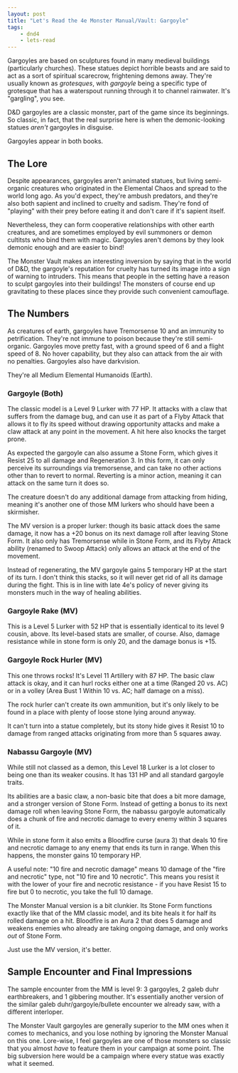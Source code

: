 ```yaml
---
layout: post
title: "Let's Read the 4e Monster Manual/Vault: Gargoyle"
tags:
    - dnd4
    - lets-read
---
```


Gargoyles are based on sculptures found in many medieval buildings (particularly
churches). These statues depict horrible beasts and are said to act as a sort of
spiritual scarecrow, frightening demons away. They're usually known as
_grotesques_, with _gargoyle_ being a specific type of grotesque that has a
waterspout running through it to channel rainwater. It's "gargling", you see.

D&D gargoyles are a classic monster, part of the game since its beginnings. So
classic, in fact, that the real surprise here is when the demonic-looking
statues _aren't_ gargoyles in disguise.

Gargoyles appear in both books.

## The Lore

Despite appearances, gargoyles aren't animated statues, but living semi-organic
creatures who originated in the Elemental Chaos and spread to the world long
ago. As you'd expect, they're ambush predators, and they're also both sapient
and inclined to cruelty and sadism. They're fond of "playing" with their prey
before eating it and don't care if it's sapient itself.

Nevertheless, they can form cooperative relationships with other earth
creatures, and are sometimes employed by evil summoners or demon cultitsts who
bind them with magic. Gargoyles aren't demons by they look demonic enough and
are easier to bind!

The Monster Vault makes an interesting inversion by saying that in the world of
D&D, the gargoyle's reputation for cruelty has turned its image into a sign of
warning to intruders. This means that people in the setting have a reason to
sculpt gargoyles into their buildings! The monsters of course end up
gravitating to these places since they provide such convenient camouflage.

## The Numbers

As creatures of earth, gargoyles have Tremorsense 10 and an immunity  to
petrification. They're not immune to poison because they're still
semi-organic. Gargoyles move pretty fast, with a ground speed of 6 and a flight
speed of 8. No hover capability, but they also can attack from the air with no
penalties. Gargoyles also have darkvision.

They're all Medium Elemental Humanoids (Earth).

### Gargoyle (Both)

The classic model is a Level 9 Lurker with 77 HP. It attacks with a claw that
suffers from the damage bug, and can use it as part of a Flyby Attack that
allows it to fly its speed without drawing opportunity attacks and make a claw
attack at any point in the movement. A hit here also knocks the target prone.

As expected the gargoyle can also assume a Stone Form, which gives it Resist 25
to all damage and Regeneration 3. In this form, it can only perceive its
surroundings via tremorsense, and can take no other actions other than to revert
to normal. Reverting is a minor action, meaning it can attack on the same turn
it does so.

The creature doesn't do any additional damage from attacking from hiding,
meaning it's another one of those MM lurkers who should have been a skirmisher.

The MV version is a proper lurker: though its basic attack does the same damage,
it now has a +20 bonus on its next damage roll after leaving Stone Form. It also
only has Tremorsense while in Stone Form, and its Flyby Attack ability (renamed
to Swoop Attack) only allows an attack at the end of the movement.

Instead of regenerating, the MV gargoyle gains 5 temporary HP at the start of
its turn. I don't think this stacks, so it will never get rid of all its damage
during the fight. This is in line with late 4e's policy of never giving its
monsters much in the way of healing abilities.

### Gargoyle Rake (MV)

This is a Level 5 Lurker with 52 HP that is essentially identical to its level 9
cousin, above. Its level-based stats are smaller, of course. Also, damage
resistance while in stone form is only 20, and the damage bonus is +15.

### Gargoyle Rock Hurler (MV)

This one throws rocks! It's Level 11 Artillery with 87 HP. The basic claw attack
is okay, and it can hurl rocks either one at a time (Ranged 20 vs. AC) or in a
volley (Area Bust 1 Within 10 vs. AC; half damage on a miss).

The rock hurler can't create its own ammunition, but it's only likely to be
found in a place with plenty of loose stone lying around anyway.

It can't turn into a statue completely, but its stony hide gives it Resist 10 to
damage from ranged attacks originating from more than 5 squares away.

### Nabassu Gargoyle (MV)

While still not classed as a demon, this Level 18 Lurker is a lot closer to
being one than its weaker cousins. It has 131 HP and all standard gargoyle
traits.

Its abilities are a basic claw, a non-basic bite that does a bit more damage,
and a stronger version of Stone Form. Instead of getting a bonus to its next
damage roll when leaving Stone Form, the nabassu gargoyle automatically does a
chunk of fire and necrotic damage to every enemy within 3 squares of it.

While in stone form it also emits a Bloodfire curse (aura 3) that deals 10 fire
and necrotic damage to any enemy that ends its turn in range. When this happens,
the monster gains 10 temporary HP.

A useful note: "10 fire and necrotic damage" means 10 damage of the "fire and
necrotic" type, not "10 fire and 10 necrotic". This means you resist it with the
lower of your fire and necrotic resistance - if you have Resist 15 to fire but 0
to necrotic, you take the full 10 damage.

The Monster Manual version is a bit clunkier. Its Stone Form functions exactly
like that of the MM classic model, and its bite heals it for half its rolled
damage on a hit. Bloodfire is an Aura 2 that does 5 damage and weakens enemies
who already are taking ongoing damage, and only works _out_ of Stone Form.

Just use the MV version, it's better.

## Sample Encounter and Final Impressions

The sample encounter from the MM is level 9: 3 gargoyles, 2 galeb duhr
earthbreakers, and 1 gibbering mouther. It's essentially another version of the
similar galeb duhr/gargoyle/bullete encounter we already saw, with a different
interloper.

The Monster Vault gargoyles are generally superior to the MM ones when it comes
to mechanics, and you lose nothing by ignoring the Monster Manual on this
one. Lore-wise, I feel gargoyles are one of those monsters so classic that you
almost _have_ to feature them in your campaign at some point. The big subversion
here would be a campaign where every statue was exactly what it seemed.
